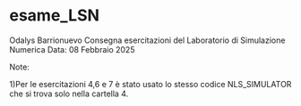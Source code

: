 # esame_LSN
Odalys Barrionuevo
Consegna esercitazioni del Laboratorio di Simulazione Numerica
Data: 08 Febbraio 2025

Note:

1)Per le esercitazioni 4,6 e 7 è stato usato lo stesso codice NLS_SIMULATOR che si trova solo nella cartella 4.
